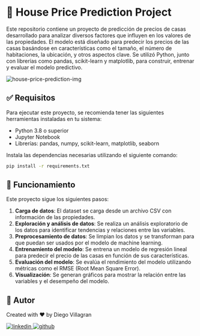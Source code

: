 # 🏡 House Price Prediction Project

Este repositorio contiene un proyecto de predicción de precios de casas desarrollado para analizar diversos factores que influyen en los valores de las propiedades. El modelo está diseñado para predecir los precios de las casas basándose en características como el tamaño, el número de habitaciones, la ubicación, y otros aspectos clave. Se utilizó Python, junto con librerías como pandas, scikit-learn y matplotlib, para construir, entrenar y evaluar el modelo predictivo.

![house-price-prediction-img](https://i.postimg.cc/something/house-price-prediction.png)

## ✅ Requisitos

Para ejecutar este proyecto, se recomienda tener las siguientes herramientas instaladas en tu sistema:

- Python 3.8 o superior
- Jupyter Notebook
- Librerías: pandas, numpy, scikit-learn, matplotlib, seaborn

Instala las dependencias necesarias utilizando el siguiente comando:

```sh
pip install -r requirements.txt
```

## 🔩 Funcionamiento

Este proyecto sigue los siguientes pasos:

1. **Carga de datos**: El dataset se carga desde un archivo CSV con información de las propiedades.
2. **Exploración y análisis de datos**: Se realiza un análisis exploratorio de los datos para identificar tendencias y relaciones entre las variables.
3. **Preprocesamiento de datos**: Se limpian los datos y se transforman para que puedan ser usados por el modelo de machine learning.
4. **Entrenamiento del modelo**: Se entrena un modelo de regresión lineal para predecir el precio de las casas en función de sus características.
5. **Evaluación del modelo**: Se evalúa el rendimiento del modelo utilizando métricas como el RMSE (Root Mean Square Error).
6. **Visualización**: Se generan gráficos para mostrar la relación entre las variables y el desempeño del modelo.

## 🥸 Autor

Created with ❤ by Diego Villagran

<a href="https://linkedin.com/in/dvillagrans" target="_blank">
<img src="https://img.shields.io/badge/linkedin-%231E77B5.svg?&style=for-the-badge&logo=linkedin&logoColor=white" alt="linkedin" style="margin-bottom: 5px;" />
</a>
<a href="https://github.com/dvillagrans" target="_blank">
<img src="https://img.shields.io/badge/github-%2324292e.svg?&style=for-the-badge&logo=github&logoColor=white" alt="github" style="margin-bottom: 5px;" />
</a>
